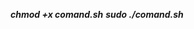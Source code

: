 *****************chmod +x comand.sh*****************
*****************sudo ./comand.sh*****************
